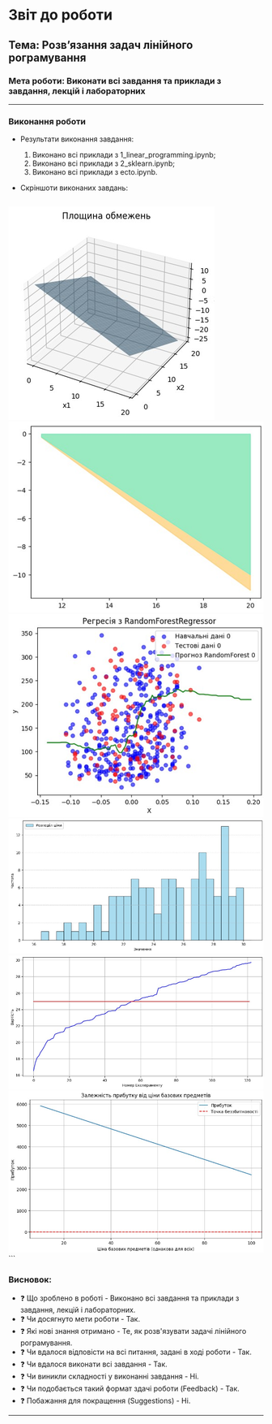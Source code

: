 # Звіт до роботи

## Тема: Розвʼязання задач лінійного рограмування

### Мета роботи: Виконати всі завдання та приклади з завдання, лекцій і лабораторних

---

### Виконання роботи

* Результати виконання завдання:
    1. Виконано всі приклади з 1_linear_programming.ipynb;
    2. Виконано всі приклади з 2_sklearn.ipynb;
    3. Виконано всі приклади з ecto.ipynb.

* Скріншоти виконаних завдань:
    ```
![Скріншот1](Screens/Screen1.jpg)
![Скріншот2](Screens/Screen2.jpg)
![Скріншот3](Screens/Screen3.jpg)
![Скріншот4](Screens/Screen4.jpg)
![Скріншот5](Screens/Screen5.jpg)
![Скріншот6](Screens/Screen6.jpg)
    ```

### Висновок:
- :question: Що зроблено в роботі - Виконано всі завдання та приклади з завдання, лекцій і лабораторних.
- :question: Чи досягнуто мети роботи - Так.
- :question: Які нові знання отримано - Те, як розв'язувати задачі лінійного рограмування.
- :question: Чи вдалося відповісти на всі питання, задані в ході роботи - Так.
- :question: Чи вдалося виконати всі завдання - Так.
- :question: Чи виникли складності у виконанні завдання - Ні.
- :question: Чи подобається такий формат здачі роботи (Feedback) - Так.
- :question: Побажання для покращення (Suggestions) - Ні.

---
